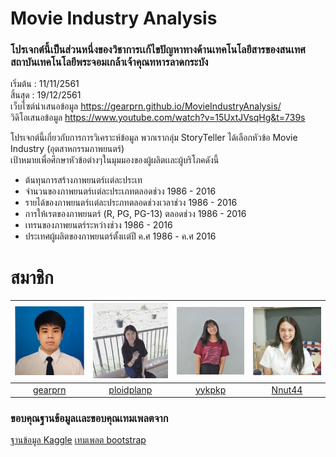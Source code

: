 # Movie Industry Analysis 
### โปรเจกต์นี้เป็นส่วนหนึ่งของวิชาการเเก้ไขปัญหาทางด้านเทคโนโลยีสารของสนเทศสถาบันเทคโนโลยีพระจอมเกล้าเจ้าคุณทหารลาดกระบัง

เริ่มต้น : 11/11/2561  
สิ้นสุด : 19/12/2561  
เว็บไซต์นำเสนอข้อมูล https://gearprn.github.io/MovieIndustryAnalysis/  
วิดิโอเสนอข้อมูล https://www.youtube.com/watch?v=15UxtJVsqHg&t=739s

โปรเจกต์นี้เกี่ยวกับการการวิเคราะห์ข้อมูล พวกเรากลุ่ม StoryTeller ได้เลือกหัวข้อ Movie Industry (อุตสาหกรรมภาพยนตร์)  
เป้าหมายเพื่อศึกษาหัวข้อต่างๆในมุมมองของผู้ผลิตเเละผู้บริโภคดังนี้  

* ต้นทุนการสร้างภาพยนตร์เเต่ละประเท
* จำนวนของภาพยนตร์เเต่ละประเภทตลอดช่วง 1986 - 2016
* รายได้ของภาพยนตร์เเต่ละประภทตลอดช่วงเวลาช่วง 1986 - 2016
* การให้เรตของภาพยนตร์ (R, PG, PG-13) ตลอดช่วง 1986 - 2016
* เทรนของภาพยนตร์ระหว่างช่วง 1986 - 2016
* ประเทศผู้ผลิตของภาพยนตร์ตั้งเเต่ปี ค.ศ 1986 - ค.ศ 2016

# สมาชิก  

|![](docs/img/profile_1.jpg)|![](docs/img/profile_2.jpg)|![](docs/img/profile_3.jpg)|![](docs/img/profile_4.jpg)|  
|:---------:|:---------:|:---------:|:---------:|  
|[gearprn](https://github.com/gearprn)|[ploidplanp](https://github.com/ploidplanp)|[yykpkp](https://github.com/yykpkp)|[Nnut44](https://github.com/Nnut44)|  

### ขอบคุณฐานข้อมูลเเละขอบคุณเทมเพลตจาก

[ฐานข้อมูล Kaggle](https://www.kaggle.com/danielgrijalvas/movies)
[เทมเพลต bootstrap](https://blackrockdigital.github.io/startbootstrap-grayscale/)
